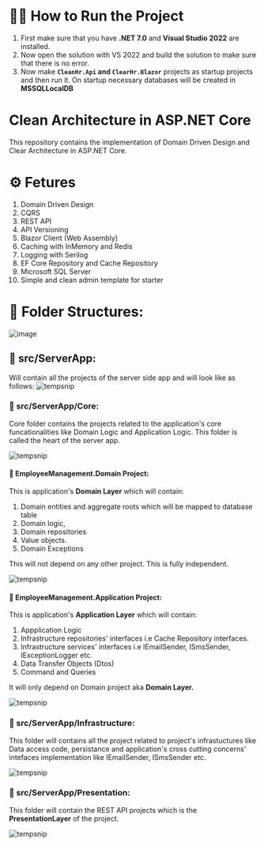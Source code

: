 <!---
# 🔥 Attention!!

**Currently, .NET MAUI is in preview, and setting up the environment for the .NET MAUI is quite tricky and challenging. So if you would like to ignore/skip .NET MAUI for now then, simply remove the `MauiBlazorApp` and `MauiBlazorApp.WinUI` projects from the solution and build the solution. Now everything should work fine!**
-->

# 🏃‍♂️ How to Run the Project
  1. First make sure that you have **.NET 7.0** and **Visual Studio 2022** are installed.
  2. Now open the solution with VS 2022 and build the solution to make sure that there is no error.
  3. Now make **`CleanHr.Api` and `ClearHr.Blazor`** projects as startup projects and then run it. On startup necessary databases will be created in **MSSQLLocalDB**

# Clean Architecture in ASP.NET Core
This repository contains the implementation of Domain Driven Design and Clear Architecture in ASP.NET Core.

# ⚙️ Fetures
1. Domain Driven Design
2. CQRS
3. REST API
4. API Versioning
5. Blazor Client (Web Assembly)
6. Caching with InMemory and Redis
7. Logging with Serilog
8. EF Core Repository and Cache Repository
9. Microsoft SQL Server
10. Simple and clean admin template for starter

# 📁 Folder Structures:
![image](https://user-images.githubusercontent.com/14342773/188484576-458676e4-a912-4b35-89f9-af062e1f343e.png)

## 📂 src/ServerApp:
  Will contain all the projects of the server side app and will look like as follows:
  ![tempsnip](https://user-images.githubusercontent.com/14342773/188484945-2b5bb4a8-37e0-416b-93e7-87a56fb9f20d.png)

### 📂 src/ServerApp/Core:
  Core folder contains the projects related to the application's core funcationalities like Domain Logic and Application Logic. This folder is called the heart of the server app.
  
  ![tempsnip](https://user-images.githubusercontent.com/14342773/188485084-9b67457b-aeed-4003-9e6f-d0d1e1865073.png)

  
#### 📝 EmployeeManagement.Domain Project: 
  This is application's **Domain Layer** which will contain:
   1. Domain entities and aggregate roots which will be mapped to database table
   2. Domain logic,
   3. Domain repositories
   4. Value objects.
   5. Domain Exceptions

This will not depend on any other project. This is fully independent.

![tempsnip](https://user-images.githubusercontent.com/14342773/188485592-9a95589c-792e-422d-85ca-88b7eb91941b.png)

#### 📝 EmployeeManagement.Application Project:
  This is application's **Application Layer** which will contain:
   1. Appplication Logic
   2. Infrastructure repositories' interfaces i.e Cache Repository interfaces.
   3. Infrastructure services' interfaces i.e IEmailSender, ISmsSender, IExceptionLogger etc.
   4. Data Transfer Objects (Dtos)
   5. Command and Queries
  
  It will only depend on Domain project aka **Domain Layer.**
  
  ![tempsnip](https://user-images.githubusercontent.com/14342773/188486030-ea017c5e-2a31-4013-b634-a89d8f07ef15.png)

  
### 📂 src/ServerApp/Infrastructure:
  This folder will contains all the project related to project's infrastuctures like Data access code, persistance and application's cross cutting concerns' intefaces implementation like IEmailSender, ISmsSender etc.
  
  ![tempsnip](https://user-images.githubusercontent.com/14342773/188486351-ace161da-2a5c-45f7-95d1-319ba166df4e.png)

  
### 📂 src/ServerApp/Presentation:
  This folder will contain the REST API projects which is the **PresentationLayer** of the project.
  
  ![tempsnip](https://user-images.githubusercontent.com/14342773/188486653-289f5002-66ed-4641-9e13-f9a8e162fd57.png)

